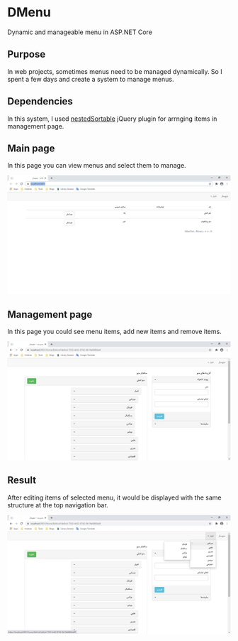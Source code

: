 # DMenu
Dynamic and manageable menu in ASP.NET Core

## Purpose
In web projects, sometimes menus need to be managed dynamically. So I spent a few days and create a system to manage menus. 

## Dependencies
In this system, I used [nestedSortable](https://github.com/ilikenwf/nestedSortable)  jQuery plugin for arrnging items in management page.

## Main page
In this page you can view menus and select them to manage.

![DMenu main page](https://github.com/ahmadasm/DMenu/blob/master/project%20images/main%20page.jpg)

## Management page
In this page you could see menu items, add new items and remove items.

![DMenu management page](https://github.com/ahmadasm/DMenu/blob/master/project%20images/management%20page.jpg)

## Result 
After editing items of  selected menu, it would be displayed with the same structure at the top navigation bar.

![DMenu result](https://github.com/ahmadasm/DMenu/blob/master/project%20images/result%20.jpg)
